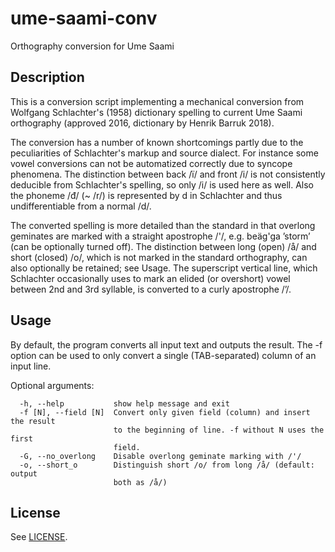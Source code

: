 # ume-saami-conv
Orthography conversion for Ume Saami

## Description

This is a conversion script implementing a mechanical conversion from Wolfgang Schlachter's (1958)
dictionary spelling to current Ume Saami orthography (approved 2016, dictionary by
Henrik Barruk 2018).

The conversion has a number of known shortcomings partly due to the peculiarities of
Schlachter's markup and source dialect.
For instance some vowel conversions can not be automatized correctly due to syncope phenomena.
The distinction between back /ï/ and front /i/ is not consistently deducible from Schlachter's 
spelling, so only /i/ is used here as well. 
Also the phoneme /đ/ (~ /r/) is represented by d in Schlachter and thus undifferentiable from 
a normal /d/.

The converted spelling is more detailed than the standard in that overlong geminates are
marked with a straight apostrophe /'/, e.g. beäg'ga ’storm’ (can be optionally turned off).
The distinction between long (open) /å/ and short (closed) /o/, which is not
marked in the standard orthography, can also optionally be retained; see Usage.
The superscript vertical line, which Schlachter occasionally uses to mark an elided 
(or overshort) vowel between 2nd and 3rd syllable, is converted to a curly apostrophe /’/.

## Usage

By default, the program converts all input text and outputs the result.
The -f option can be used to only convert a single (TAB-separated) column of an input line.

Optional arguments:
```
  -h, --help           show help message and exit
  -f [N], --field [N]  Convert only given field (column) and insert the result
                       to the beginning of line. -f without N uses the first
                       field.
  -G, --no_overlong    Disable overlong geminate marking with /'/
  -o, --short_o        Distinguish short /o/ from long /å/ (default: output
                       both as /å/)
```

## License

See [LICENSE](LICENSE).
